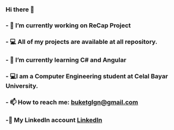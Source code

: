 ### Hi there 👋

###  - 🔭 I’m currently working on ReCap Project
###  - 💻 All of my projects are available at all repository.
###  - 🌱 I’m currently learning C# and Angular
###  - 💻I am a Computer Engineering student at Celal Bayar University.
###  - 📫 How to reach me: buketglgn@gmail.com
###  -🔗 My LinkedIn account [LinkedIn](https://www.linkedin.com/in/buket-g%C3%BClg%C3%BCn-3086aa1ba/)


